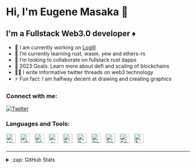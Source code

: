 # Hi, I'm Eugene Masaka 👋 




## I'm a Fullstack Web3.0 developer ♦

- 🔭 I am currently working on [LogIII](https://github.com/genemasaka/LogIII.git)
- 🌱 I’m currently learning rust, wasm, yew and ethers-rs
- 👯 I’m looking to collaborate on fullstack rust dapps
- 🥅 2023 Goals: Learn more about defi and scaling of blockchains
- ✍🏿 I write informative twitter threads on web3 technology
- ⚡ Fun fact: I am halfway decent at drawing and creating graphics

### Connect with me:
[![Twitter](https://img.shields.io/badge/twitter-%40masakagene-1ca0f1?style=flat&logo=twitter)](https://twitter.com/masakagene)
### Languages and Tools:

<img align="left" alt="Visual Studio Code" width="26px" src="https://cdn.jsdelivr.net/gh/devicons/devicon/icons/vscode/vscode-original.svg" style="padding-right:10px;" />
<img align="left" alt="HTML5" width="26px" src="https://cdn.jsdelivr.net/gh/devicons/devicon/icons/html5/html5-original.svg" style="padding-right:10px;" />
<img align="left" alt="CSS3" width="26px" src="https://cdn.jsdelivr.net/gh/devicons/devicon/icons/css3/css3-original.svg" style="padding-right:10px;" />
<img align="left" alt="JavaScript" width="26px" src="https://cdn.jsdelivr.net/gh/devicons/devicon/icons/javascript/javascript-original.svg" style="padding-right:10px;" />
<img align="left" alt="React" width="26px" src="https://cdn.jsdelivr.net/gh/devicons/devicon/icons/react/react-original.svg" style="padding-right:10px;" />
<img align="left" alt="Rust" width="26px" src="https://cdn.jsdelivr.net/npm/simple-icons@3.13.0/icons/rust.svg" style="padding-right:10px;" />
<img align="left" alt="Git" width="26px" src="https://cdn.jsdelivr.net/npm/simple-icons@3.13.0/icons/git.svg" style="padding-right:10px;" />
<img align="left" alt="GitHub" width="26px" src="https://cdn.jsdelivr.net/npm/simple-icons@3.13.0/icons/github.svg" style="padding-right:10px;" />
<img align="left" alt="Ethereum" width="26px" src="https://cdn.jsdelivr.net/npm/simple-icons@3.13.0/icons/ethereum.svg" style="padding-right:10px;" />
<img align="left" alt="Typescript" width="26px" src="https://cdn.jsdelivr.net/npm/simple-icons@3.13.0/icons/typescript.svg" style="padding-right:10px;" />







<br />
<br />

---


<details>
  <summary>:zap: GitHub Stats</summary>

  <img align="left" alt="genemasaka's GitHub Stats" src="https://github-readme-stats.vercel.app/api?username=genemasaka&show_icons=true&hide_border=false&title_color=ff652f&icon_color=FFE400&bg_color=09131B&text_color=ffffff&border_color=0c1a25" />

</details>

